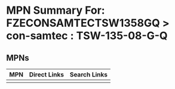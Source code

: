 



# MPN Summary For: FZECONSAMTECTSW1358GQ > con-samtec : TSW-135-08-G-Q

## MPNs
  

|MPN|Direct Links|Search Links|
| :--- | :--- | :--- |
||||
